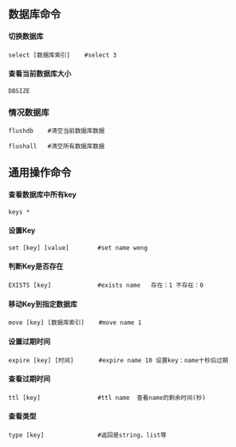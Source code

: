 ## 数据库命令

#### 切换数据库

```shell
select [数据库索引]    #select 3
```

#### 查看当前数据库大小

```
DBSIZE
```

### 情况数据库

```shell
flushdb    #清空当前数据库数据
```

```shell
flushall   #清空所有数据库数据
```



## 通用操作命令

#### 查看数据库中所有key

```
keys *
```

#### 设置Key

```shell
set [key] [value]        #set name weng
```

#### 判断Key是否存在

```shell
EXISTS [key]             #exists name   存在：1 不存在：0
```

#### 移动Key到指定数据库

```shell
move [key] [数据库索引]    #move name 1
```

#### 设置过期时间

```shell
expire [key] [时间]       #expire name 10 设置key：name十秒后过期
```

#### 查看过期时间

```shell
ttl [key]                #ttl name  查看name的剩余时间(秒)
```

#### 查看类型

```shell
type [key]               #返回是string，list等
```























